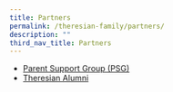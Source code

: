 ```yaml
---
title: Partners
permalink: /theresian-family/partners/
description: ""
third_nav_title: Partners
---
```

<ul>
<li><a href="/theresian-family/partners/parent-support-group-psg" target="_blank" rel="noopener">Parent Support Group (PSG)</a></li>
<li><a href="/theresian-family/partners/theresian-alumni" target="_blank" rel="noopener">Theresian Alumni</a></li>
</ul>